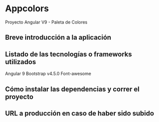 # Appcolors

Proyecto Angular V9 - Paleta de Colores

## Breve introducción a la aplicación


## Listado de las tecnologías o frameworks utilizados

Angular 9
Bootstrap v4.5.0 
Font-awesome

## Cómo instalar las dependencias y correr el proyecto


## URL a producción en caso de haber sido subido


